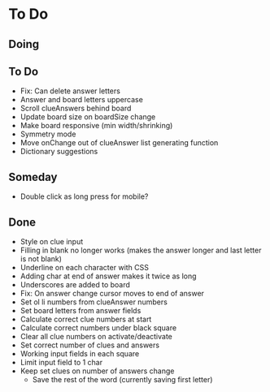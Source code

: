 # To Do


## Doing



## To Do

- Fix: Can delete answer letters
- Answer and board letters uppercase
- Scroll clueAnswers behind board
- Update board size on boardSize change
- Make board responsive (min width/shrinking)
- Symmetry mode
- Move onChange out of clueAnswer list generating function
- Dictionary suggestions


## Someday

- Double click as long press for mobile?


## Done

- Style on clue input
- Filling in blank no longer works (makes the answer longer and last letter is not blank)
- Underline on each character with CSS
- Adding char at end of answer makes it twice as long
- Underscores are added to board
- Fix: On answer change cursor moves to end of answer
- Set ol li numbers from clueAnswer numbers
- Set board letters from answer fields
- Calculate correct clue numbers at start
- Calculate correct numbers under black square
- Clear all clue numbers on activate/deactivate
- Set correct number of clues and answers
- Working input fields in each square
- Limit input field to 1 char
- Keep set clues on number of answers change
  - Save the rest of the word (currently saving first letter)